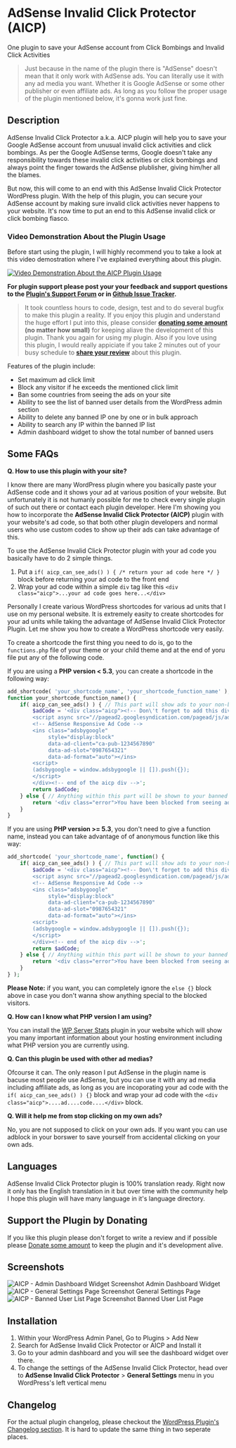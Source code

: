 # AdSense Invalid Click Protector (AICP)
One plugin to save your AdSense account from Click Bombings and Invalid Click Activities

> Just because in the name of the plugin there is "AdSense" doesn't mean that it only work with AdSense ads. You can literally use it with any ad media you want. Whether it is Google AdSense or some other publisher or even affiliate ads. As long as you follow the proper usage of the plugin mentioned below, it's gonna work just fine.

## Description

AdSense Invalid Click Protector a.k.a. AICP plugin will help you to save your Google AdSense account from unusual invalid click activities and click bombings. As per the Google AdSense terms, Google doesn't take any responsibility towards these invalid click activities or click bombings and always point the finger towards the AdSense plublisher, giving him/her all the blames.

But now, this will come to an end with this AdSense Invalid Click Protector WordPress plugin. With the help of this plugin, you can secure your AdSense account by making sure invalid click activities never happens to your website. It's now time to put an end to this AdSense invalid click or click bombing fiasco.

### Video Demonstration About the Plugin Usage

Before start using the plugin, I will highly recommend you to take a look at this video demostration where I've explained everything about this plugin.

[![Video Demonstration About the AICP Plugin Usage](https://img.youtube.com/vi/kKFrhtjjvzM/0.jpg)](https://www.youtube.com/watch?v=kKFrhtjjvzM?rel=0)

**For plugin support please post your your feedback and support questions to the [Plugin's Support Forum](https://wordpress.org/support/plugin/ad-invalid-click-protector) or in [Github Issue Tracker](https://github.com/isaumya/adsense-invalid-click-protector/issues).**

> It took countless hours to code, design, test and to do several bugfix to make this plugin a reality. If you enjoy this plugin and understand the huge effort I put into this, please consider **[donating some amount](https://goo.gl/6qrufe) (no matter how small)** for keeping aliave the development of this plugin. Thank you again for using my plugin. Also if you love using this plugin, I would really appiciate if you take 2 minutes out of your busy schedule to **[share your review](https://wordpress.org/support/plugin/ad-invalid-click-protector/reviews/)** about this plugin.

Features of the plugin include:

* Set maximum ad click limit
* Block any visitor if he exceeds the mentioned click limit
* Ban some countries from seeing the ads on your site
* Ability to see the list of banned user details from the WordPress admin section
* Ability to delete any banned IP one by one or in bulk approach
* Ability to search any IP within the banned IP list
* Admin dashboard widget to show the total number of banned users

## Some FAQs

**Q. How to use this plugin with your site?**

I know there are many WordPress plugin where you basically paste your AdSense code and it shows your ad at various position of your website. But unfortunately it is not humanly possible for me to check every single plugin of such out there or contact each plugin developer. Here I'm showing you how to incorporate the **AdSense Invalid Click Protector (AICP)** plugin with your website's ad code, so that both other plugin developers and normal users who use custom codes to show up their ads can take advantage of this.

To use the AdSense Invalid Click Protector plugin with your ad code you basically have to do 2 simple things.

1. Put a `if( aicp_can_see_ads() ) { /* return your ad code here */ }` block before returning your ad code to the front end
2. Wrap your ad code within a simple `div` tag like this `<div class="aicp">...your ad code goes here...</div>`

Personally I create various WordPress shortcodes for various ad units that I use on my personal website. It is extremely easity to create shortcodes for your ad units while taking the advantage of AdSense Invalid Click Protector Plugin. Let me show you how to create a WordPress shortcode very easily.

To create a shortcode the first thing you need to do is, go to the `functions.php` file of your theme or your child theme and at the end of yoru file put any of the following code.

If you are using a **PHP version < 5.3**, you can create a shortcode in the following way:

```php
add_shortcode( 'your_shortcode_name', 'your_shortcode_function_name' );
function your_shortcode_function_name() {
	if( aicp_can_see_ads() ) { // This part will show ads to your non-banned visitors
        $adCode = '<div class="aicp"><!-- Don\'t forget to add this div with aicp class -->
        <script async src="//pagead2.googlesyndication.com/pagead/js/adsbygoogle.js"></script>
        <!-- AdSense Responsive Ad Code -->
        <ins class="adsbygoogle"
             style="display:block"
             data-ad-client="ca-pub-1234567890"
             data-ad-slot="0987654321"
             data-ad-format="auto"></ins>
        <script>
        (adsbygoogle = window.adsbygoogle || []).push({});
        </script>
        </div><!-- end of the aicp div -->';
        return $adCode;
    } else { // Anything within this part will be shown to your banned visitors or to the blocked country visitors
        return '<div class="error">You have been blocked from seeing ads.</div>';
    }
}
```

If you are using **PHP version >= 5.3**, you don't need to give a function name, instead you can take advantage of of anonymous function like this way:

```php
add_shortcode( 'your_shortcode_name', function() {
	if( aicp_can_see_ads() ) { // This part will show ads to your non-banned visitors
        $adCode = '<div class="aicp"><!-- Don\'t forget to add this div with aicp class -->
        <script async src="//pagead2.googlesyndication.com/pagead/js/adsbygoogle.js"></script>
        <!-- AdSense Responsive Ad Code -->
        <ins class="adsbygoogle"
             style="display:block"
             data-ad-client="ca-pub-1234567890"
             data-ad-slot="0987654321"
             data-ad-format="auto"></ins>
        <script>
        (adsbygoogle = window.adsbygoogle || []).push({});
        </script>
        </div><!-- end of the aicp div -->';
        return $adCode;
    } else { // Anything within this part will be shown to your banned visitors or to the blocked country visitors
        return '<div class="error">You have been blocked from seeing ads.</div>';
    }
} );
```

**Please Note:** if you want, you can completely ignore the `else {}` block above in case you don't wanna show anything special to the blocked visitors.

**Q. How can I know what PHP version I am using?**

You can install the [WP Server Stats](https://wordpress.org/plugins/wp-server-stats/) plugin in your website which will show you many important information about your hosting environment including what PHP version you are currently using.

**Q. Can this plugin be used with other ad medias?**

Ofcourse it can. The only reason I put AdSense in the plugin name is bacuse most people use AdSense, but you can use it with any ad media including affiliate ads, as long as you are incoporating your ad code with the `if( aicp_can_see_ads() ) {}` block and wrap your ad code with the `<div class="aicp">....ad....code....</div>` block.

**Q. Will it help me from stop clicking on my own ads?**

No, you are not supposed to click on your own ads. If you want you can use adblock in your borswer to save yourself from accidental clicking on your own ads. 

## Languages

AdSense Invalid Click Protector plugin is 100% translation ready. Right now it only has the English translation in it but over time with the community help I hope this plugin will have many language in it's language directory.

## Support the Plugin by Donating

If you like this plugin please don't forget to write a review and if possible please [Donate some amount](http://donate.isaumya.com/) to keep the plugin and it's development alive.

## Screenshots

![AICP - Admin Dashboard Widget Screenshot](https://i.imgur.com/xibThJ2.jpg)
Admin Dashboard Widget
![AICP - General Settings Page Screenshot](https://i.imgur.com/gZqEsNK.jpg)
General Settings Page
![AICP - Banned User List Page Screenshot](https://i.imgur.com/Qtq9OwB.jpg)
Banned User List Page

## Installation

1. Within your WordPress Admin Panel, Go to Plugins > Add New
2. Search for AdSense Invalid Click Protector or AICP and Install it
3. Go to your admin dashboard and you will see the dashboard widget over there.
4. To change the settings of the AdSense Invalid Click Protector, head over to **AdSense Invalid Click Protector** > **General Settings** menu in you WordPress's left vertical menu

## Changelog
For the actual plugin changelog, please checkout the [WordPress Plugin's Changelog section](https://wordpress.org/plugins/ad-invalid-click-protector/changelog/). It is hard to update the same thing in two seperate places.
